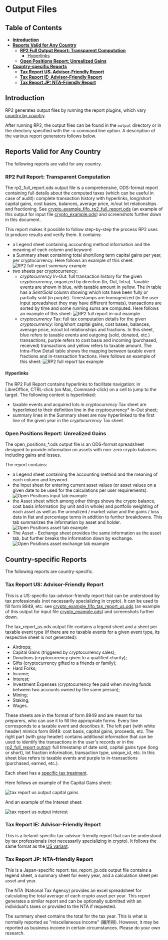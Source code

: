 <!--- Copyright 2021 eprbell --->

<!--- Licensed under the Apache License, Version 2.0 (the "License"); --->
<!--- you may not use this file except in compliance with the License. --->
<!--- You may obtain a copy of the License at --->

<!---     http://www.apache.org/licenses/LICENSE-2.0 --->

<!--- Unless required by applicable law or agreed to in writing, software --->
<!--- distributed under the License is distributed on an "AS IS" BASIS, --->
<!--- WITHOUT WARRANTIES OR CONDITIONS OF ANY KIND, either express or implied. --->
<!--- See the License for the specific language governing permissions and --->
<!--- limitations under the License. --->

# Output Files

## Table of Contents
* **[Introduction](#introduction)**
* **[Reports Valid for Any Country](#reports-valid-for-any-country)**
  * **[RP2 Full Output Report: Transparent Computation](#rp2-full-report-transparent-computation)**
    * [Hyperlinks](#hyperlinks)
  * **[Open Positions Report: Unrealized Gains](#open-positions-report-unrealized-gains)**
* **[Country-specific Reports](#country-specific-reports)**
  * **[Tax Report US: Advisor-Friendly Report](#tax-report-us-advisor-friendly-report)**
  * **[Tax Report IE: Advisor-Friendly Report](#tax-report-ie-advisor-friendly-report)**
  * **[Tax Report JP: NTA-Friendly Report](#tax-report-jp-nta-friendly-report)**

## Introduction
RP2 generates output files by running the report plugins, which vary [country by country](https://github.com/eprbell/rp2/blob/main/docs/supported_countries.md).

After running RP2, the output files can be found in the `output` directory or in the directory specified with the -o command line option. A description of the various report generators follows below.

## Reports Valid for Any Country

The following reports are valid for any country.

### RP2 Full Report: Transparent Computation
The rp2_full_report.ods output file is a comprehensive, ODS-format report containing full details about the computed taxes (which can be useful in case of audit): complete transaction history with hyperlinks, long/short capital gains, cost bases, balances, average price, in/out lot relationships and fractioning. See [crypto_example_fifo_rp2_full_report.ods](../input/golden/us/crypto_example_fifo_rp2_full_report.ods) (an example of this output for input file [crypto_example.ods](../input/crypto_example.ods)) and screenshots further down in this document.

This report makes it possible to follow step-by-step the process RP2 uses to produce results and verify them. It contains:
* a Legend sheet containing accounting method information and the meaning of each column and keyword
* a Summary sheet containing total short/long term capital gains per year, per cryptocurrency. Here follows an example of this sheet: ![RP2 full report summary example](images/rp2_full_report_output_summary.png)
* two sheets per cryptocurrency:
  * *cryptocurrency* In-Out: full transaction history for the given *cryptocurrency*, organized by direction (In, Out, Intra). Taxable events are shown in blue, with taxable amount in yellow. The *In* table has a *Sent/Sold* column showing which lots have been fully or partially sold (in purple). Timestamps are homogenized (in the user input spreadsheet they may have different formats), transactions are sorted by time and some running sums are computed. Here follows an example of this sheet: ![RP2 full report in-out example](images/rp2_full_report_output_in_out.png)
  * *cryptocurrency* Tax: full tax computation details for the given *cryptocurrency*: long/short capital gains, cost bases, balances, average price, in/out lot relationships and fractions. In this sheet, blue refers to taxable events and outgoing (sold, donated, etc.) transactions, purple refers to cost basis and incoming (purchased, received) transactions and yellow refers to taxable amount. The Intra-Flow Detail table shows the mapping between taxable event fractions and in-transaction fractions. Here follows an example of this sheet: ![RP2 full report tax example](images/rp2_full_report_output_tax.png)

#### Hyperlinks
The RP2 Full Report contains hyperlinks to facilitate navigation: in LibreOffice, CTRL-click (on Mac, Command-click) on a cell to jump to the target. The following content is hyperlinked:
  * taxable events and acquired lots in *cryptocurrency* Tax sheet are hyperlinked to their definition line in the cryptocurrency* In-Out sheet;
  * summary lines in the Summary sheet are now hyperlinked to the first line of the given year in the *cryptocurrency* Tax sheet.

### Open Positions Report: Unrealized Gains
The open_positions_\*.ods output file is an ODS-format spreadsheet designed to provide information on assets with non-zero crypto balances including gains and losses.

The report contains:
* a Legend sheet containing the accounting method and the meaning of each column and keyword
* the Input sheet for entering current asset values (or asset values on a given date to be used for the calculations per user requirements). ![Open Positions input tab example](images/open_positions_input.png)
* the Asset sheet which among other things shows the crypto balance, cost basis information (by unit and in whole) and portfolio weighting of each asset as well as the unrealized / market value and the gains / loss data in fiat and percentage terms in addition to further breakdowns. This tab summarizes the information by asset and holder. ![Open Positions asset tab example](images/open_positions_asset.png)
* The Asset - Exchange sheet provides the same information as the asset tab, but further breaks the information down by exchange. ![Open Positions asset exchange tab example](images/open_positions_asset_exchange.png)

## Country-specific Reports

The following reports are country-specific.

### Tax Report US: Advisor-Friendly Report
This is a US-specific tax-advisor-friendly report that can be understood by tax professionals (not necessarily specializing in crypto). It can be used to fill form 8949, etc: see [crypto_example_fifo_tax_report_us.ods](../input/golden/us/crypto_example_fifo_tax_report_us.ods) (an example of this output for input file [crypto_example.ods](../input/crypto_example.ods)) and screenshots further down.

The tax_report_us.ods output file contains a legend sheet and a sheet per taxable event type (if there are no taxable events for a given event type, its respective sheet is not generated):
* Airdrops;
* Capital Gains (triggered by cryptocurrency sales);
* Donations (cryptocurrency given to a qualified charity);
* Gifts (cryptocurrency gifted to a friends or family);
* Hard Forks;
* Income;
* Interest;
* Investment Expenses (cryptocurrency fee paid when moving funds between two accounts owned by the same person);
* Mining;
* Staking;
* Wages.

These sheets are in the format of form 8949 and are meant for tax preparers, who can use it to fill the appropriate forms. Every line corresponds to a taxable event and describes it. The left part (with white header) mimics form 8949: cost basis, capital gains, proceeds, etc. The right part (with gray header) contains additional information that can be used to identify the transactions in the user's records or in the [rp2_full_report output](#transparent-computation-rp2-full-report-output): full timestamp of date sold, capital gains type (long or short), lot fraction information, transaction type, unique_id, etc. In this sheet blue refers to taxable events and purple to in-transactions (purchased, earned, etc.).

Each sheet has a [specific tax treatment](https://github.com/eprbell/rp2/blob/main/docs/user_faq.md#which-crypto-tax-forms-to-file).

Here follows an example of the Capital Gains sheet:

![tax report us output capital gains](images/tax_report_us_output_capital_gains.png)

And an example of the Interest sheet:

![tax report us output interest](images/tax_report_us_output_interest.png)

### Tax Report IE: Advisor-Friendly Report
This is a Ireland-specific tax-advisor-friendly report that can be understood by tax professionals (not necessarily specializing in crypto). It follows the same format as the [US variant](#tax-report-us-advisor-friendly-report).

### Tax Report JP: NTA-friendly Report
This is a Japan-specific report: tax_report_jp.ods output file contains a legend sheet, a summary sheet for every year, and a calculation sheet per asset and year.

The NTA (National Tax Agency) provides an excel spreadsheet for calculating the total average of each crypto asset per year. This report generates a similar report and can be optionally submitted with an individual's taxes or provided to the NTA if requested.

The summary sheet contains the total for the tax year. This is what is normally reported as "miscellaneous income" (雑所得). However, it may be reported as business income in certain circumstances. Please do your own research.